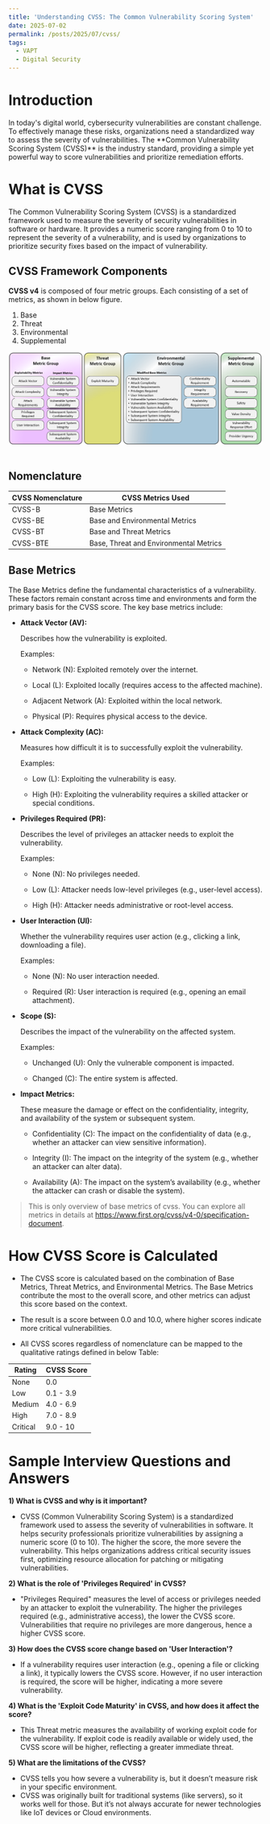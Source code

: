 ```yaml
---
title: 'Understanding CVSS: The Common Vulnerability Scoring System'
date: 2025-07-02
permalink: /posts/2025/07/cvss/
tags:
  - VAPT
  - Digital Security
---
```


# Introduction
<p>In today's digital world, cybersecurity vulnerabilities are constant challenge. To effectively manage these risks, organizations need a standardized
way to assess the severity of vulnerabilities. The **Common Vulnerability Scoring System (CVSS)** is the industry standard, providing a simple yet 
powerful way to score vulnerabilities and prioritize remediation efforts.</p>

# What is CVSS
<p>The Common Vulnerability Scoring System (CVSS) is a standardized framework used to measure the severity of security vulnerabilities in software or hardware. It provides a numeric score ranging from 0 to 10 to represent the severity of a vulnerability, and is used by organizations to prioritize security fixes based on the impact of vulnerability.</p>

## CVSS Framework Components
**CVSS v4** is composed of four metric groups. Each consisting of a set of metrics, as shown in below figure.

1) Base
2) Threat
3) Environmental
4) Supplemental 

<div style="text-align:center"><img src="/images/cvss.png" /></div><br>

## Nomenclature

| CVSS Nomenclature | CVSS Metrics Used |
|-------------------|-------------------|
| CVSS-B            | Base Metrics      |
| CVSS-BE           | Base and Environmental Metrics|
| CVSS-BT           | Base and Threat Metrics |
| CVSS-BTE          | Base, Threat and Environmental Metrics |

## Base Metrics

The Base Metrics define the fundamental characteristics of a vulnerability. These factors remain constant across time and environments and form the primary basis for the CVSS score. The key base metrics include:

- **Attack Vector (AV):**

  Describes how the vulnerability is exploited.

  Examples:

  - Network (N): Exploited remotely over the internet.

  - Local (L): Exploited locally (requires access to the affected machine).

  - Adjacent Network (A): Exploited within the local network.

  - Physical (P): Requires physical access to the device.

- **Attack Complexity (AC):**

  Measures how difficult it is to successfully exploit the vulnerability.

  Examples:

  - Low (L): Exploiting the vulnerability is easy.

  - High (H): Exploiting the vulnerability requires a skilled attacker or special conditions.

- **Privileges Required (PR):**

  Describes the level of privileges an attacker needs to exploit the vulnerability.

  Examples:

  - None (N): No privileges needed.

  - Low (L): Attacker needs low-level privileges (e.g., user-level access).

  - High (H): Attacker needs administrative or root-level access.

- **User Interaction (UI):**

  Whether the vulnerability requires user action (e.g., clicking a link, downloading a file).

  Examples:

  - None (N): No user interaction needed.

  - Required (R): User interaction is required (e.g., opening an email attachment).

- **Scope (S):**

  Describes the impact of the vulnerability on the affected system.

  Examples:

  - Unchanged (U): Only the vulnerable component is impacted.

  - Changed (C): The entire system is affected.

- **Impact Metrics:**

  These measure the damage or effect on the confidentiality, integrity, and availability of the system or subsequent system.

  - Confidentiality (C): The impact on the confidentiality of data (e.g., whether an attacker can view sensitive information).

  - Integrity (I): The impact on the integrity of the system (e.g., whether an attacker can alter data).

  - Availability (A): The impact on the system’s availability (e.g., whether the attacker can crash or disable the system).


> This is only overview of base metrics of cvss. You can explore all metrics in details at https://www.first.org/cvss/v4-0/specification-document. 

# How CVSS Score is Calculated

- The CVSS score is calculated based on the combination of Base Metrics, Threat Metrics, and Environmental Metrics. The Base Metrics contribute the most to the overall score, and other metrics can adjust this score based on the context.

- The result is a score between 0.0 and 10.0, where higher scores indicate more critical vulnerabilities.

- All CVSS scores regardless of nomenclature can be mapped to the qualitative ratings defined in below Table:

| Rating | CVSS Score|
|--------|-----------|
| None   | 0.0       |
| Low    | 0.1 - 3.9 |
| Medium | 4.0 - 6.9 |
| High   | 7.0 - 8.9 |
| Critical | 9.0 - 10 |


# Sample Interview Questions and Answers

**1) What is CVSS and why is it important?**

- CVSS (Common Vulnerability Scoring System) is a standardized framework used to assess the severity of vulnerabilities in software. It helps security professionals prioritize vulnerabilities by assigning a numeric score (0 to 10). The higher the score, the more severe the vulnerability. This helps organizations address critical security issues first, optimizing resource allocation for patching or mitigating vulnerabilities.


**2) What is the role of 'Privileges Required' in CVSS?**

- "Privileges Required" measures the level of access or privileges needed by an attacker to exploit the vulnerability. The higher the privileges required (e.g., administrative access), the lower the CVSS score. Vulnerabilities that require no privileges are more dangerous, hence a higher CVSS score.

**3) How does the CVSS score change based on 'User Interaction'?**

- If a vulnerability requires user interaction (e.g., opening a file or clicking a link), it typically lowers the CVSS score. However, if no user interaction is required, the score will be higher, indicating a more severe vulnerability.

**4) What is the 'Exploit Code Maturity' in CVSS, and how does it affect the score?**

- This Threat metric measures the availability of working exploit code for the vulnerability. If exploit code is readily available or widely used, the CVSS score will be higher, reflecting a greater immediate threat.

**5) What are the limitations of the CVSS?**

- CVSS tells you how severe a vulnerability is, but it doesn’t measure risk in your specific environment.
- CVSS was originally built for traditional systems (like servers), so it works well for those. But it’s not always accurate for newer technologies like IoT devices or Cloud environments.